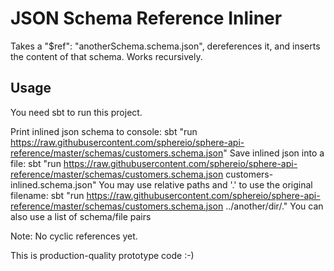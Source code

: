 # JSON Schema Reference Inliner

Takes a "$ref": "anotherSchema.schema.json", dereferences it, and inserts the content of that schema. Works recursively.

## Usage

You need sbt to run this project.

Print inlined json schema to console:
sbt "run https://raw.githubusercontent.com/sphereio/sphere-api-reference/master/schemas/customers.schema.json"
Save inlined json into a file:
sbt "run https://raw.githubusercontent.com/sphereio/sphere-api-reference/master/schemas/customers.schema.json customers-inlined.schema.json"
You may use relative paths and '.' to use the original filename:
sbt "run https://raw.githubusercontent.com/sphereio/sphere-api-reference/master/schemas/customers.schema.json ../another/dir/."
You can also use a list of schema/file pairs

Note: No cyclic references yet.

This is production-quality prototype code :-)
